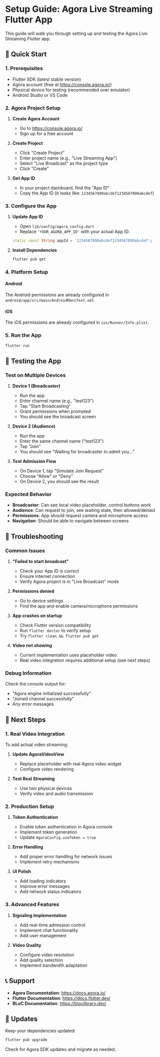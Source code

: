 # Setup Guide: Agora Live Streaming Flutter App

This guide will walk you through setting up and testing the Agora Live Streaming Flutter app.

## 🚀 Quick Start

### 1. Prerequisites

- Flutter SDK (latest stable version)
- Agora account (free at https://console.agora.io/)
- Physical device for testing (recommended over emulator)
- Android Studio or VS Code

### 2. Agora Project Setup

1. **Create Agora Account**
   - Go to https://console.agora.io/
   - Sign up for a free account

2. **Create Project**
   - Click "Create Project"
   - Enter project name (e.g., "Live Streaming App")
   - Select "Live Broadcast" as the project type
   - Click "Create"

3. **Get App ID**
   - In your project dashboard, find the "App ID"
   - Copy the App ID (it looks like: `1234567890abcdef1234567890abcdef`)

### 3. Configure the App

1. **Update App ID**
   - Open `lib/config/agora_config.dart`
   - Replace `'YOUR_AGORA_APP_ID'` with your actual App ID:
   ```dart
   static const String appId = '1234567890abcdef1234567890abcdef';
   ```

2. **Install Dependencies**
   ```bash
   flutter pub get
   ```

### 4. Platform Setup

#### Android
The Android permissions are already configured in `android/app/src/main/AndroidManifest.xml`.

#### iOS
The iOS permissions are already configured in `ios/Runner/Info.plist`.

### 5. Run the App

```bash
flutter run
```

## 📱 Testing the App

### Test on Multiple Devices

1. **Device 1 (Broadcaster)**
   - Run the app
   - Enter channel name (e.g., "test123")
   - Tap "Start Broadcasting"
   - Grant permissions when prompted
   - You should see the broadcast screen

2. **Device 2 (Audience)**
   - Run the app
   - Enter the same channel name ("test123")
   - Tap "Join"
   - You should see "Waiting for broadcaster to admit you..."

3. **Test Admission Flow**
   - On Device 1, tap "Simulate Join Request"
   - Choose "Allow" or "Deny"
   - On Device 2, you should see the result

### Expected Behavior

- **Broadcaster**: Can see local video placeholder, control buttons work
- **Audience**: Can request to join, see waiting state, then allowed/denied
- **Permissions**: App should request camera and microphone access
- **Navigation**: Should be able to navigate between screens

## 🔧 Troubleshooting

### Common Issues

1. **"Failed to start broadcast"**
   - Check your App ID is correct
   - Ensure internet connection
   - Verify Agora project is in "Live Broadcast" mode

2. **Permissions denied**
   - Go to device settings
   - Find the app and enable camera/microphone permissions

3. **App crashes on startup**
   - Check Flutter version compatibility
   - Run `flutter doctor` to verify setup
   - Try `flutter clean && flutter pub get`

4. **Video not showing**
   - Current implementation uses placeholder video
   - Real video integration requires additional setup (see next steps)

### Debug Information

Check the console output for:
- "Agora engine initialized successfully"
- "Joined channel successfully"
- Any error messages

## 🎯 Next Steps

### 1. Real Video Integration

To add actual video streaming:

1. **Update AgoraVideoView**
   - Replace placeholder with real Agora video widget
   - Configure video rendering

2. **Test Real Streaming**
   - Use two physical devices
   - Verify video and audio transmission

### 2. Production Setup

1. **Token Authentication**
   - Enable token authentication in Agora console
   - Implement token generation
   - Update `AgoraConfig.useToken = true`

2. **Error Handling**
   - Add proper error handling for network issues
   - Implement retry mechanisms

3. **UI Polish**
   - Add loading indicators
   - Improve error messages
   - Add network status indicators

### 3. Advanced Features

1. **Signaling Implementation**
   - Add real-time admission control
   - Implement chat functionality
   - Add user management

2. **Video Quality**
   - Configure video resolution
   - Add quality selection
   - Implement bandwidth adaptation

## 📞 Support

- **Agora Documentation**: https://docs.agora.io/
- **Flutter Documentation**: https://docs.flutter.dev/
- **BLoC Documentation**: https://bloclibrary.dev/

## 🔄 Updates

Keep your dependencies updated:
```bash
flutter pub upgrade
```

Check for Agora SDK updates and migrate as needed. 